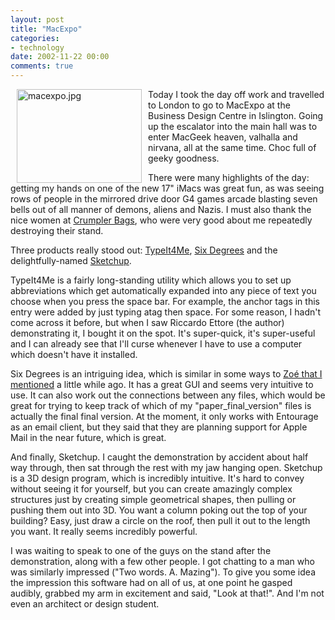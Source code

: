 ```yaml
---
layout: post
title: "MacExpo"
categories:
- technology
date: 2002-11-22 00:00
comments: true
---
```


<p class="img-shadow"><img alt="macexpo.jpg" src="http://www.rousette.org.uk/mt-static/blog/archives/images/macexpo.jpg" width="200" height="150" border="0" align="left" hspace="10" /></p>

<p> Today I took the day off work and travelled to London to go to MacExpo at the Business Design Centre in Islington. Going up the escalator into the main hall was to enter MacGeek heaven, valhalla and nirvana, all at the same time. Choc full of geeky goodness.</p>

<p>There were many highlights of the day: getting my hands on one of the new 17" iMacs was great fun, as was seeing rows of people in the mirrored drive door G4 games arcade blasting seven bells out of all manner of demons, aliens and Nazis. I must also thank the nice women at  <a href="http://www.crumplerusa.com/index.html" title="Crumpler bags">Crumpler Bags</a>, who were very good about me repeatedly destroying their stand.</p>

<p>Three products really stood out: <a href="http://www.r-ettore.dircon.co.uk/" title="TypeIt4Me">TypeIt4Me</a>, <a href="http://www.creo.com/sixdegrees/" title="Six Degrees">Six Degrees</a> and the delightfully-named <a href="" title="Sketchup">Sketchup</a>.</p>

<p>TypeIt4Me is a fairly long-standing utility which allows you to set up abbreviations which get automatically expanded into any piece of text you choose when you press the space bar. For example, the anchor tags in this entry were added by just typing atag then space. For some reason, I hadn't come across it before, but when I saw Riccardo Ettore (the author) demonstrating it, I bought it on the spot. It's super-quick, it's super-useful and I can already see that I'll curse whenever I have to use a computer which doesn't have it installed.</p>

<p>Six Degrees is an intriguing idea, which is similar in some ways to <a href="http://www.rousette.org.uk/blog/archives/googling-your-email">Zo&eacute; that I mentioned</a> a little while ago. It has a great GUI and seems very intuitive to use. It can also work out the connections between any files, which would be great for trying to keep track of which of my "paper_final_version" files is actually the final final version. At the moment, it only works with Entourage as an email client, but they said that they are planning support for Apple Mail in the near future, which is great.</p>

<p>And finally, Sketchup. I caught the demonstration by accident about half way through, then sat through the rest with my jaw hanging open. Sketchup is a 3D design program, which is incredibly intuitive. It's hard to convey without seeing it for yourself, but you can create amazingly complex structures just by creating simple geometrical shapes, then pulling or pushing them out into 3D. You want a column poking out the top of your building? Easy, just draw a circle on the roof, then pull it out to the length you want. It really seems incredibly powerful.</p>

<p>I was waiting to speak to one of the guys on the stand after the demonstration, along with a few other people. I got chatting to a man who was similarly impressed ("Two words. A. Mazing"). To give you some idea the impression this software had on all of us, at one point he gasped audibly, grabbed my arm in excitement and said, "Look at that!". And I'm not even an architect or design student.</p>
